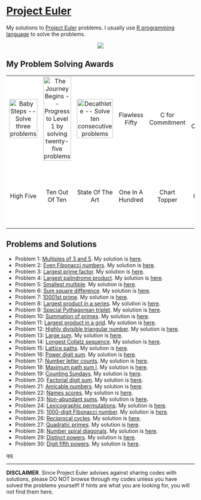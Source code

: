 # [Project Euler](https://projecteuler.net/)

My solutions to [Project Euler](https://projecteuler.net/) problems. I usually use [R programming language](https://www.r-project.org/) to solve the problems.


<p align="center">
  <img src="https://projecteuler.net/profile/lubomir.stepanek.png">
</p>


## My Problem Solving Awards

<table align="center" width="100%" border="0" style="background-color:white!important">
  <tr>
    <td align = "center" width = "12.5%">
      <img
        src="https://projecteuler.net/images/awards/award_01.png"Cancel changes
        title="Baby Steps -- Solve three problems"
        style="width:100%"
        align="center"
      >
    </td>
    <td align = "center" width = "12.5%">
      <img
        src="https://projecteuler.net/images/awards/award_02.png"
        title="The Journey Begins -- Progress to Level 1 by solving twenty-five problems"
        style="width:100%"
        align="center"
      >
    </td>
    <td align = "center" width = "12.5%">
      <img
        src="https://projecteuler.net/images/awards/award_03.png"
        title="Decathlete -- Solve ten consecutive problems"
        style="width:100%"
        align="center"
      >
    </td>
    <td align = "center" width = "12.5%">
      Flawless Fifty
    </td>
    <td align = "center" width = "12.5%">
      C for Commitment
    </td>
    <td align = "center" width = "12.5%">
      CC for Continued Commitment
    </td>
    <td align = "center" width = "12.5%">
      D for Dedication
    </td>
    <td align = "center" width = "12.5%">
      As Easy As Pi
    </td>
  </tr>
  <tr>
    <td style="height:0px;"></td>
    <td style="height:0px;"></td>
    <td style="height:0px;"></td>
    <td style="height:0px;"></td>
    <td style="height:0px;"></td>
    <td style="height:0px;"></td>
    <td style="height:0px;"></td>
    <td style="height:0px;"></td>
  </tr>
  <tr>
    <td align = "center" width = "12.5%">
      High Five
    </td>
    <td align = "center" width = "12.5%">
      Ten Out Of Ten
    </td>
    <td align = "center" width = "12.5%">
      State Of The Art
    </td>
    <td align = "center" width = "12.5%">
      One In A Hundred
    </td>
    <td align = "center" width = "12.5%">
      Chart Topper
    </td>
    <td align = "center" width = "12.5%">
      Gold Medal
    </td>
    <td align = "center" width = "12.5%">
      <img
        src="https://projecteuler.net/images/awards/award_51.png"
        title="Easy Prey -- Solve twenty-five of the fifty easiest problems"
        style="width:100%"
        align="center"
      >
    </td>
    <td align = "center" width = "12.5%">
      Big Game Hunter
    </td>
  </tr>
</table>


## Problems and Solutions

- Problem 1: [Multiples of 3 and 5](https://projecteuler.net/problem=1). My solution is [here](https://github.com/LStepanek/Project-Euler/blob/master/_0001_multiples_of_3_and_5_.R).
- Problem 2: [Even Fibonacci numbers](https://projecteuler.net/problem=2). My solution is [here](https://github.com/LStepanek/Project-Euler/blob/master/_0002_even_fibonacci_numbers_.R).
- Problem 3: [Largest prime factor](https://projecteuler.net/problem=3). My solution is [here](https://github.com/LStepanek/Project-Euler/blob/master/_0003_largest_prime_factor_.R).
- Problem 4: [Largest palindrome product](https://projecteuler.net/problem=4). My solution is [here](https://github.com/LStepanek/Project-Euler/blob/master/_0004_largest_palindrome_product_.R).
- Problem 5: [Smallest multiple](https://projecteuler.net/problem=5). My solution is [here](https://github.com/LStepanek/Project-Euler/blob/master/_0005_smallest_multiple_.R).
- Problem 6: [Sum square difference](https://projecteuler.net/problem=6). My solution is [here](https://github.com/LStepanek/Project-Euler/blob/master/_0006_sum_square_difference_.R).
- Problem 7: [10001st prime](https://projecteuler.net/problem=7). My solution is [here](https://github.com/LStepanek/Project-Euler/blob/master/_0007_10001st_prime_.R).
- Problem 8: [Largest product in a series](https://projecteuler.net/problem=8). My solution is [here](https://github.com/LStepanek/Project-Euler/blob/master/_0008_largest_product_in_a_series_.R).
- Problem 9: [Special Pythagorean triplet](https://projecteuler.net/problem=9). My solution is [here](https://github.com/LStepanek/Project-Euler/blob/master/_0009_special_pythagorean_triplet_.R).
- Problem 10: [Summation of primes](https://projecteuler.net/problem=10). My solution is [here](https://github.com/LStepanek/Project-Euler/blob/master/_0010_summation_of_primes_.R).
- Problem 11: [Largest product in a grid](https://projecteuler.net/problem=11). My solution is [here](https://github.com/LStepanek/Project-Euler/blob/master/_0011_largest_product_in_a_grid_.R).
- Problem 12: [Highly divisible triangular number](https://projecteuler.net/problem=12). My solution is [here](https://github.com/LStepanek/Project-Euler/blob/master/_0012_highly_divisible_triangular_number_.R).
- Problem 13: [Large sum](https://projecteuler.net/problem=13). My solution is [here](https://github.com/LStepanek/Project-Euler/blob/master/_0013_large_sum_.R).
- Problem 14: [Longest Collatz sequence](https://projecteuler.net/problem=14). My solution is [here](https://github.com/LStepanek/Project-Euler/blob/master/_0014_longest_collatz_sequence_.R).
- Problem 15: [Lattice paths](https://projecteuler.net/problem=15). My solution is [here](https://github.com/LStepanek/Project-Euler/blob/master/_0015_lattice_paths_.R).
- Problem 16: [Power digit sum](https://projecteuler.net/problem=16). My solution is [here](https://github.com/LStepanek/Project-Euler/blob/master/_0016_power_digit_sum_.R).
- Problem 17: [Number letter counts](https://projecteuler.net/problem=17). My solution is [here](https://github.com/LStepanek/Project-Euler/blob/master/_0017_number_letter_counts_.R).
- Problem 18: [Maximum path sum I](https://projecteuler.net/problem=18). My solution is [here](https://github.com/LStepanek/Project-Euler/blob/master/_0018_maximum_path_sum_i_.R).
- Problem 19: [Counting Sundays](https://projecteuler.net/problem=19). My solution is [here](https://github.com/LStepanek/Project-Euler/blob/master/_0019_counting_sundays_.R).
- Problem 20: [Factorial digit sum](https://projecteuler.net/problem=20). My solution is [here](https://github.com/LStepanek/Project-Euler/blob/master/_0020_factorial_digit_sum_.R).
- Problem 21: [Amicable numbers](https://projecteuler.net/problem=21). My solution is [here](https://github.com/LStepanek/Project-Euler/blob/master/_0021_amicable_numbers_.R).
- Problem 22: [Names scores](https://projecteuler.net/problem=22). My solution is [here](https://github.com/LStepanek/Project-Euler/blob/master/_0022_names_scores_.R).
- Problem 23: [Non-abundant sums](https://projecteuler.net/problem=23). My solution is [here](https://github.com/LStepanek/Project-Euler/blob/master/_0023_non_abundant_sums_.R).
- Problem 24: [Lexicographic permutations](https://projecteuler.net/problem=24). My solution is [here](https://github.com/LStepanek/Project-Euler/blob/master/_0024_lexicographic_permutations_.R).
- Problem 25: [1000-digit Fibonacci number](https://projecteuler.net/problem=25). My solution is [here](https://github.com/LStepanek/Project-Euler/blob/master/_0025_1000_digit_fibonacci_number_.R).
- Problem 26: [Reciprocal cycles](https://projecteuler.net/problem=26). My solution is [here](https://github.com/LStepanek/Project-Euler/blob/master/_0026_reciprocal_cycles_.R).
- Problem 27: [Quadratic primes](https://projecteuler.net/problem=27). My solution is [here](https://github.com/LStepanek/Project-Euler/blob/master/_0027_quadratic_primes_.R).
- Problem 28: [Number spiral diagonals](https://projecteuler.net/problem=28). My solution is [here](https://github.com/LStepanek/Project-Euler/blob/master/_0028_number_spiral_diagonals_.R).
- Problem 29: [Distinct powers](https://projecteuler.net/problem=29). My solution is [here](https://github.com/LStepanek/Project-Euler/blob/master/_0029_distinct_powers_.R).
- Problem 30: [Digit fifth powers](https://projecteuler.net/problem=30). My solution is [here](https://github.com/LStepanek/Project-Euler/blob/master/_0030_digit_fifth_powers_.R).



qq

---

<b>DISCLAIMER</b>. Since Project Euler advises against sharing codes with solutions, please DO NOT browse through my codes unless you have solved the problems yourself! If hints are what you are looking for, you will not find them here.





